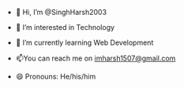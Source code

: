 - 👋 Hi, I’m @SinghHarsh2003
- 👀 I’m interested in Technology
- 🌱 I’m currently learning Web Development

- 📫You can reach me on imharsh1507@gmail.com
- 😄 Pronouns: He/his/him

<!---
SinghHarsh2003/SinghHarsh2003 is a ✨ special ✨ repository because its `README.md` (this file) appears on your GitHub profile.
You can click the Preview link to take a look at your changes.
--->

